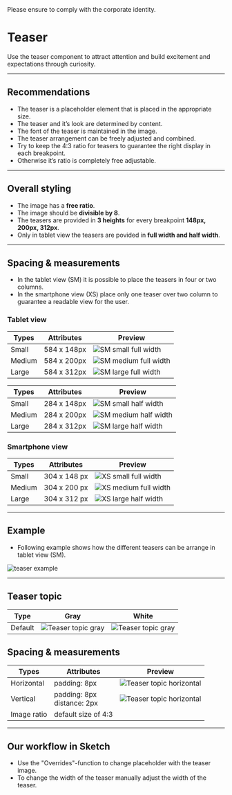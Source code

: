 <AlertInfo alertHeadline="Modifiable">
Please ensure to comply with the corporate identity.
</AlertInfo>

# Teaser

Use the teaser component to attract attention and build excitement and expectations through curiosity.

---

## Recommendations

- The teaser is a placeholder element that is placed in the appropriate size.
- The teaser and it’s look are determined by content.
- The font of the teaser is maintained in the image.
- The teaser arrangement can be freely adjusted and combined.
- Try to keep the 4:3 ratio for teasers to guarantee the right display in each breakpoint.
- Otherwise it’s ratio is completely free adjustable.

---

## Overall styling

- The image has a **free ratio**.
- The image should be **divisible by 8**.
- The teasers are provided in **3 heights** for every breakpoint **148px, 200px, 312px**.
- Only in tablet view the teasers are povided in **full width and half width**.

---

## Spacing & measurements

- In the tablet view (SM) it is possible to place the teasers in four or two columns.
- In the smartphone view (XS) place only one teaser over two column to guarantee a readable view for the user.

### Tablet view

| Types | Attributes | Preview |
|---|---|---|
| Small | 584 x 148px |![SM small full width](assets/SM/full-small@1x.png)|
| Medium | 584 x 200px|![SM medium full width](assets/SM/full-medium@1x.png)|
| Large | 584 x 312px |![SM large full width](assets/SM/full-large@1x.png)|

| Types | Attributes | Preview |
|---|---|---|
| Small | 284 x 148px |![SM small half width](assets/SM/half-small@1x.png)|
| Medium | 284 x 200px |![SM medium half width](assets/SM/half-medium@1x.png)|
| Large | 284 x 312px |![SM large half width](assets/SM/half-large@1x.png)|

### Smartphone view

| Types | Attributes | Preview |
|---|---|---|
| Small | 304 x 148 px |![XS small full width](assets/XS/full-small@1x.png)|
| Medium | 304 x 200 px |![XS medium full width](assets/XS/full-medium@1x.png)|
| Large | 304 x 312 px |![XS large half width](assets/XS/full-large@1x.png)|

---

## Example

- Following example shows how the different teasers can be arrange in tablet view (SM).

![teaser example](assets/sm-teaser-example@1x.png)

---

## Teaser topic

Type | Gray | White
---------|----------|---------
Default | ![Teaser topic gray](assets/teaser/topic/gray@1x.png) | ![Teaser topic gray](assets/teaser/topic/white@1x.png)

## Spacing & measurements


Types | Attributes | Preview
---------|----------|---------
 Horizontal | padding: 8px | ![Teaser topic horizontal](assets/measurement/teaser/topic/horizontal-white@1x.png) 
 Vertical | padding: 8px <br> distance: 2px | ![Teaser topic horizontal](assets/measurement/teaser/topic/vertical-white@1x.png)
Image ratio | default size of 4:3 |

---

## Our workflow in Sketch

- Use the "Overrides"-function to change placeholder with the teaser image.
- To change the width of the teaser manually adjust the width of the teaser.
